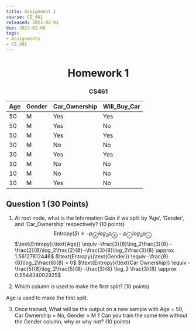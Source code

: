 ```yaml
---
title: Assignment 1
course: CS_461
released: 2023-02-01
due: 2023-02-08
tags:
- Assignments
- CS_461
---
```

<center><h1>Homework 1</h1></center>
<center><h3>CS461</h3></center>

| Age | Gender | Car_Ownership | Will_Buy_Car |
| --- | ------ | ------------- | ------------ |
| 50  | M      | Yes           | Yes          |
| 50  | M      | Yes           | No           |
| 50  | M      | Yes           | Yes          |
| 30  | M      | No            | No           |
| 30  | M      | Yes           | Yes          |
| 10  | M      | No            | No           |
| 10  | M      | No            | No           |
| 10  | M      | Yes           | No           |

## Question 1 (30 Points)
1. At root node, what is the Information Gain if we split by ‘Age‘, ‘Gender‘, and ‘Car_Ownership‘  respectively? (10 points) 
$$\text{Entropy}(S) \equiv -p_\oplus log_2p_\oplus-p_\ominus log_2 p_\ominus$$
$\text{Entropy}(\text{Age}) \equiv -\frac{3}{8}\log_2\frac{3}{8} -\frac{2}{8}\log_2\frac{2}{8} -\frac{3}{8}\log_2\frac{3}{8} \approx 1.56127812446$
$\text{Entropy}(\text{Gender}) \equiv -\frac{8}{8}\log_2\frac{8}{8} = 0$
$\text{Entropy}(\text{Car Ownership}) \equiv -\frac{5}{8}\log_2\frac{5}{8} -\frac{3}{8} \log_2 \frac{3}{8} \approx 0.954434002925$

2. Which column is used to make the first split? (10 points)  

$\text{Age}$ is used to make the first split.

3. Once trained, What will be the output on a new sample with Age = 50, Car Ownership = No,  Gender = M ? Can you train the same tree without the Gender column, why or why not? (10 points)


